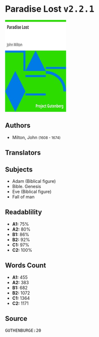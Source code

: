 # Paradise Lost <kbd>v2.2.1</kbd>

![](./cover.medium.jpg "")

## Authors


 - Milton, John <small>(1608 - 1674)</small>

## Translators



## Subjects


 - Adam (Biblical figure)
 - Bible. Genesis
 - Eve (Biblical figure)
 - Fall of man

## Readablility


 - **A1:** 75%
 - **A2:** 80%
 - **B1:** 86%
 - **B2:** 92%
 - **C1:** 97%
 - **C2:** 100%

## Words Count


 - **A1:** 455
 - **A2:** 383
 - **B1:** 682
 - **B2:** 1072
 - **C1:** 1364
 - **C2:** 1171

## Source


<kbd>GUTHENBURGE:20</kbd>
